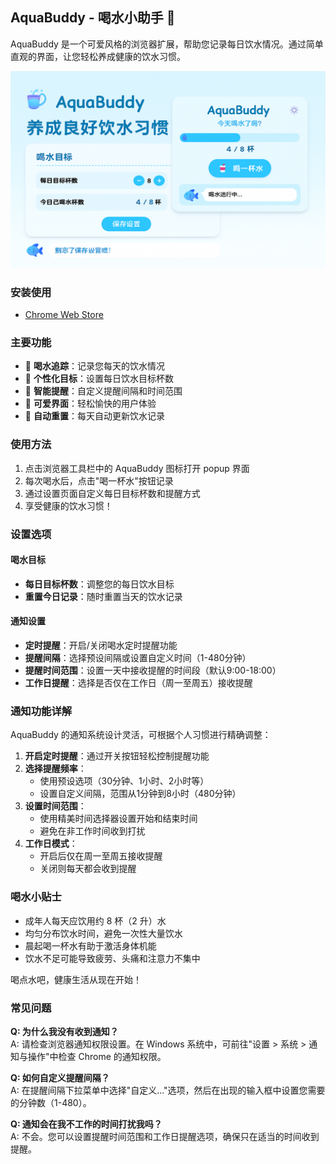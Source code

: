 ## AquaBuddy - 喝水小助手 🐳

AquaBuddy 是一个可爱风格的浏览器扩展，帮助您记录每日饮水情况。通过简单直观的界面，让您轻松养成健康的饮水习惯。

![](./public/image.png)

### 安装使用
- [Chrome Web Store](https://chromewebstore.google.com/detail/ogfdloamkhhelleacajfelmiieobccje)

### 主要功能

- 🥤 **喝水追踪**：记录您每天的饮水情况
- 🎯 **个性化目标**：设置每日饮水目标杯数
- 🔔 **智能提醒**：自定义提醒间隔和时间范围
- 🌈 **可爱界面**：轻松愉快的用户体验
- 🔄 **自动重置**：每天自动更新饮水记录

### 使用方法

1. 点击浏览器工具栏中的 AquaBuddy 图标打开 popup 界面
2. 每次喝水后，点击"喝一杯水"按钮记录
3. 通过设置页面自定义每日目标杯数和提醒方式
4. 享受健康的饮水习惯！

### 设置选项

#### 喝水目标
- **每日目标杯数**：调整您的每日饮水目标
- **重置今日记录**：随时重置当天的饮水记录

#### 通知设置
- **定时提醒**：开启/关闭喝水定时提醒功能
- **提醒间隔**：选择预设间隔或设置自定义时间（1-480分钟）
- **提醒时间范围**：设置一天中接收提醒的时间段（默认9:00-18:00）
- **工作日提醒**：选择是否仅在工作日（周一至周五）接收提醒

### 通知功能详解

AquaBuddy 的通知系统设计灵活，可根据个人习惯进行精确调整：

1. **开启定时提醒**：通过开关按钮轻松控制提醒功能
2. **选择提醒频率**：
   - 使用预设选项（30分钟、1小时、2小时等）
   - 设置自定义间隔，范围从1分钟到8小时（480分钟）
3. **设置时间范围**：
   - 使用精美时间选择器设置开始和结束时间
   - 避免在非工作时间收到打扰
4. **工作日模式**：
   - 开启后仅在周一至周五接收提醒
   - 关闭则每天都会收到提醒

### 喝水小贴士

- 成年人每天应饮用约 8 杯（2 升）水
- 均匀分布饮水时间，避免一次性大量饮水
- 晨起喝一杯水有助于激活身体机能
- 饮水不足可能导致疲劳、头痛和注意力不集中

喝点水吧，健康生活从现在开始！

### 常见问题

**Q: 为什么我没有收到通知？**  
A: 请检查浏览器通知权限设置。在 Windows 系统中，可前往"设置 > 系统 > 通知与操作"中检查 Chrome 的通知权限。

**Q: 如何自定义提醒间隔？**  
A: 在提醒间隔下拉菜单中选择"自定义..."选项，然后在出现的输入框中设置您需要的分钟数（1-480）。

**Q: 通知会在我不工作的时间打扰我吗？**  
A: 不会。您可以设置提醒时间范围和工作日提醒选项，确保只在适当的时间收到提醒。
